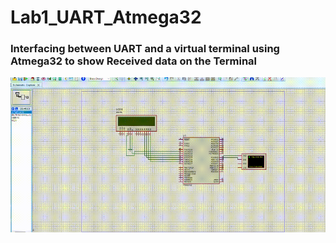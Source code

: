 # Lab1_UART_Atmega32
### Interfacing between UART and a virtual terminal using Atmega32 to show Received data on the Terminal 
![Lab1_UART_Atmega32](https://github.com/ArsanyMounir/EmbeddedSystem/blob/master/Unit_8_MCU_Interfacing/Lec_2/Lab1_Atmega32_UART/Proteus.gif)
